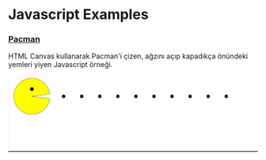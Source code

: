 Javascript Examples
========

### <a href = "Pacman"> Pacman </a>
HTML Canvas kullanarak Pacman'i çizen, ağzını açıp kapadıkça önündeki yemleri yiyen Javascript örneği.
<br/><br/>
![](Pacman/PacmanGif.gif)
